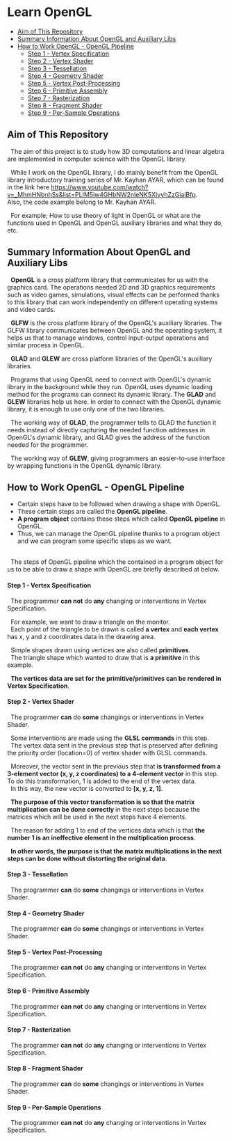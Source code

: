 #  <b> Learn OpenGL </b>
* [Aim of This Repository](#aim)
* [Summary Information About OpenGL and Auxiliary Libs](#siao)
* [How to Work OpenGL - OpenGL Pipeline](#hwopengl)
    * [Step 1 - Vertex Specification](#step1)
    * [Step 2 - Vertex Shader](#step2)
    * [Step 3 - Tessellation](#step3)
    * [Step 4 - Geometry Shader](#step4)
    * [Step 5 - Vertex Post-Processing](#step5)
    * [Step 6 - Primitive Assembly](#step6)
    * [Step 7 - Rasterization](#step7)
    * [Step 8 - Fragment Shader](#step8)
    * [Step 9 - Per-Sample Operations](#step9)
<!-- * [Some Functions and Their Definitions](#sfatd) -->

<a name="aim"></a>

## <b> Aim of This Repository </b>
&nbsp; The aim of this project is to study how 3D computations and linear algebra are implemented in computer science with the OpenGL library.

&nbsp; While I work on the OpenGL library, I do mainly benefit from the OpenGL library introductory training series of Mr. Kayhan AYAR, which can be found in the link here https://www.youtube.com/watch?v=_MhmHNbnhSs&list=PLIM5iw4GHbNW2nleNK5XIvyhZzGiaiBfp. </br>
Also, the code example belong to Mr. Kayhan AYAR.

&nbsp; For example; How to use theory of light in OpenGL or what are the functions used in OpenGL and OpenGL auxiliary libraries and what they do, etc.

<a name="siao"></a>

##  <b> Summary Information About OpenGL and Auxiliary Libs </b>
&nbsp; <b>OpenGL</b> is a cross platform library that communicates for us with the graphics card. The operations needed 2D and 3D graphics requirements such as video games, simulations, visual effects can be performed thanks to this library that can work independently on different operating systems and video cards. 

&nbsp; <b>GLFW</b> is the cross platform library of the OpenGL's auxiliary libraries. The GLFW library communicates between OpenGL and the operating system, it helps us that to manage windows, control input-output operations and similar process in OpenGL.

&nbsp; <b>GLAD</b> and <b>GLEW</b> are cross platform libraries of the OpenGL's auxiliary libraries. 

&nbsp; Programs that using OpenGL need to connect with OpenGL's dynamic library in the background while they run. OpenGL uses dynamic loading method for the programs can connect its dynamic library. The <b>GLAD</b> and <b>GLEW</b> libraries help us here. In order to connect with the OpenGL dynamic library, it is enough to use only one of the two libraries.

&nbsp; The working way of <b>GLAD</b>, the programmer tells to GLAD the function it needs instead of directly capturing the needed function addresses in OpenGL's dynamic library, and GLAD gives the address of the function needed for the programmer.

&nbsp; The working way of <b>GLEW</b>, giving programmers an easier-to-use interface by wrapping functions in the OpenGL dynamic library.


<a name="hwopengl"></a>

##  <b> How to Work OpenGL - OpenGL Pipeline </b>
* Certain steps have to be followed when drawing a shape with OpenGL.
* These certain steps are called the <b>OpenGL pipeline</b>.
* <b>A program object</b> contains these steps which called <b>OpenGL pipeline</b> in OpenGL.
* Thus, we can manage the OpenGL pipeline thanks to a program object and we can program some specific steps as we want. </br></br>

&nbsp; The steps of OpenGL pipeline which the contained in a program object for us to be able to draw a shape with OpenGL are briefly described at below.

<a name="step1"></a>

#### Step 1 - Vertex Specification
&nbsp; The programmer <b>can not</b> do <b>any</b> changing or interventions in Vertex Specification.  <p>
&nbsp; For example, we want to draw a triangle on the monitor. </br>
&nbsp; Each point of the triangle to be drawn is called <b>a vertex</b> and <b>each vertex</b> has x, y and z coordinates data in the drawing area. </br>

&nbsp; Simple shapes drawn using vertices are also called <b>primitives</b>. </br>
&nbsp; The triangle shape which wanted to draw that is <b>a primitive</b> in this  example. </br>

&nbsp; <b> The vertices data are set for the primitive/primitives can be rendered in Vertex Specification</b>. </br>

<a name="step2"></a>

#### Step 2 - Vertex Shader

&nbsp; The programmer <b>can</b> do <b>some</b> changings or interventions in Vertex Shader.  <p> 

&nbsp; Some interventions are made using the <b>GLSL commands</b> in this step.</br>
&nbsp; The vertex data sent in the previous step that is preserved after defining the priority order (location=0) of vertex shader with GLSL commands.</br> 

&nbsp; Moreover, the vector sent in the previous step that <b>is transformed from a 3-element vector (x, y, z coordinates) to a 4-element vector</b> in this step. To do this transformation, 1 is added to the end of the vertex data.  </br>
&nbsp; In this way, the new vector is converted to <b>[x, y, z, 1]</b>.</br>

&nbsp; <b>The purpose of this vector transformation is so that the matrix multiplication can be done correctly </b> in the next steps because the matrices which will be used in the next steps have 4 elements.  </br>

&nbsp; The reason for adding 1 to end of the vertices data which is that <b>the number 1 is an ineffective element in the multiplication process</b>.  </br>

&nbsp; <b>In other words, the purpose is that the matrix multiplications in the next steps can be done without distorting the original data</b>.  </br>

<a name="step3"></a>

#### Step 3 - Tessellation

&nbsp; The programmer <b>can</b> do <b>some</b> changings or interventions in Vertex Shader.  <p> 


<a name="step4"></a>

#### Step 4 - Geometry Shader

&nbsp; The programmer <b>can</b> do <b>some</b> changings or interventions in Vertex Shader.  <p> 

<a name="step5"></a>

#### Step 5 - Vertex Post-Processing

&nbsp; The programmer <b>can not</b> do <b>any</b> changing or interventions in Vertex Specification.  <p>

<a name="step6"></a>

#### Step 6 - Primitive Assembly

&nbsp; The programmer <b>can not</b> do <b>any</b> changing or interventions in Vertex Specification.  <p>

<a name="step7"></a>

#### Step 7 - Rasterization

&nbsp; The programmer <b>can not</b> do <b>any</b> changing or interventions in Vertex Specification.  <p>

<a name="step8"></a>

#### Step 8 - Fragment Shader

&nbsp; The programmer <b>can</b> do <b>some</b> changings or interventions in Vertex Shader.  <p> 

<a name="step9"></a>

#### Step 9 - Per-Sample Operations

&nbsp; The programmer <b>can not</b> do <b>any</b> changing or interventions in Vertex Specification.  <p>

<a name="sfatd"></a>

<!-- ##  <b> Some Functions and Their Definitions </b> -->







